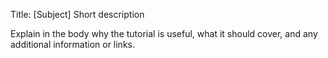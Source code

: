 Title: [Subject] Short description

Explain in the body why the tutorial is useful, what it should cover, and any additional information or links.
